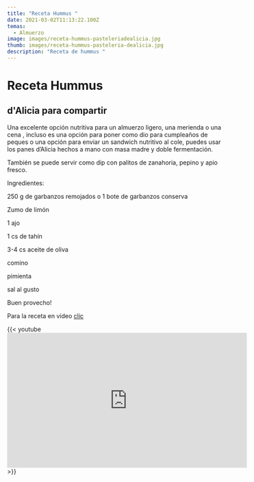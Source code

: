```yaml
---
title: "Receta Hummus "
date: 2021-03-02T11:13:22.100Z
temas:
  - Almuerzo
image: images/receta-hummus-pasteleriadealicia.jpg
thumb: images/receta-hummus-pasteleria-dealicia.jpg
description: "Receta de hummus "
---
```

# Receta Hummus

## d'Alicia para compartir

Una excelente opción nutritiva para un almuerzo ligero, una merienda o una cena , incluso es una opción para poner como dio para cumpleaños de peques o una opción para enviar un sandwich nutritivo al cole, puedes usar los panes d’Alicia hechos a mano con masa madre y doble fermentación.

También se puede servir como dip con palitos de zanahoria, pepino y apio fresco. 

Ingredientes:

250 g de garbanzos remojados o 1 bote de garbanzos conserva

Zumo de limón

1 ajo

1 cs de tahín

3-4 cs aceite de oliva

comino

pimienta

sal al gusto

Buen provecho! 

Para la receta en video [clic  ](https://youtu.be/CmBo6_8aEks)

{{< youtube <iframe width="560" height="315" src="https://www.youtube.com/embed/CmBo6_8aEks" title="YouTube video player" frameborder="0" allow="accelerometer; autoplay; clipboard-write; encrypted-media; gyroscope; picture-in-picture" allowfullscreen></iframe> >}}